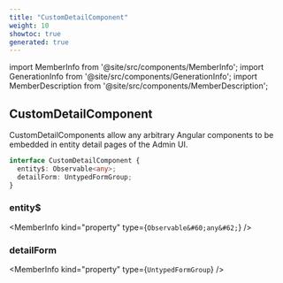 ```yaml
---
title: "CustomDetailComponent"
weight: 10
showtoc: true
generated: true
---
```

<!-- This file was generated from the Vendure source. Do not modify. Instead, re-run the "docs:build" script -->
import MemberInfo from '@site/src/components/MemberInfo';
import GenerationInfo from '@site/src/components/GenerationInfo';
import MemberDescription from '@site/src/components/MemberDescription';


## CustomDetailComponent

<GenerationInfo sourceFile="packages/admin-ui/src/lib/core/src/providers/custom-detail-component/custom-detail-component-types.ts" sourceLine="14" packageName="@vendure/admin-ui" />

CustomDetailComponents allow any arbitrary Angular components to be embedded in entity detail
pages of the Admin UI.

```ts title="Signature"
interface CustomDetailComponent {
  entity$: Observable<any>;
  detailForm: UntypedFormGroup;
}
```

<div className="members-wrapper">

### entity$

<MemberInfo kind="property" type={`Observable&#60;any&#62;`}   />


### detailForm

<MemberInfo kind="property" type={`UntypedFormGroup`}   />




</div>
